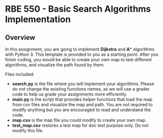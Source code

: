 # RBE 550 - Basic Search Algorithms Implementation

## Overview

In this assignment, you are going to implement **Dijkstra** and **A*** algorithms with Python 3. This template is provided to you as a starting point. After you finish coding, you would be able to create your own map to test different algorithms, and visualize the path found by them.

Files included:

- **search.py** is the file where you will implement your algorithms. Please do not change the existing functions names, as we will use a grader code to help us grade your assignments more efficiently. 
- **main.py** is the script that provides helper functions that load the map from csv files and visualize the map and path. You are not required to modify anything but you are encouraged to read and understand the code.
- **map.csv** is the map file you could modify to create your own map.
- **test_map.csv** restores a test map for doc test purpose only. Do not modify this file.

